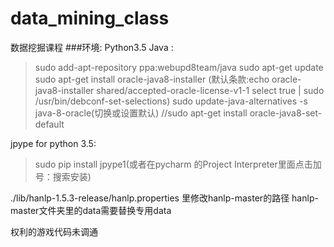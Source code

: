 # data_mining_class
数据挖掘课程
###环境:
Python3.5
Java :

>sudo add-apt-repository ppa:webupd8team/java
sudo apt-get update
sudo apt-get install oracle-java8-installer
(默认条款:echo oracle-java8-installer shared/accepted-oracle-license-v1-1 select true | sudo /usr/bin/debconf-set-selections)
sudo update-java-alternatives -s java-8-oracle(切换或设置默认)
//sudo apt-get install oracle-java8-set-default

jpype for python 3.5:

>sudo pip install jpype1(或者在pycharm 的Project Interpreter里面点击加号：搜索安装)

./lib/hanlp-1.5.3-release/hanlp.properties 里修改hanlp-master的路径
hanlp-master文件夹里的data需要替换专用data

权利的游戏代码未调通
